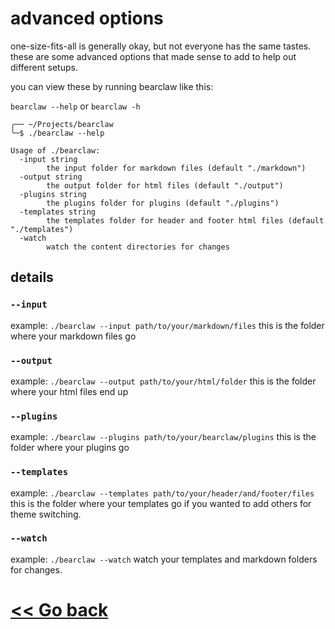 # advanced options

one-size-fits-all is generally okay, but not everyone has the same tastes. these are some advanced options that made sense to add to help out different setups.

you can view these by running bearclaw like this:

`bearclaw --help` or `bearclaw -h`

```
╭── ~/Projects/bearclaw 
╰─$ ./bearclaw --help

Usage of ./bearclaw:
  -input string
    	the input folder for markdown files (default "./markdown")
  -output string
    	the output folder for html files (default "./output")
  -plugins string
    	the plugins folder for plugins (default "./plugins")
  -templates string
    	the templates folder for header and footer html files (default "./templates")
  -watch
    	watch the content directories for changes
```

## details

### `--input`

example: `./bearclaw --input path/to/your/markdown/files`
this is the folder where your markdown files go

### `--output`

example: `./bearclaw --output path/to/your/html/folder`
this is the folder where your html files end up

### `--plugins`

example: `./bearclaw --plugins path/to/your/bearclaw/plugins`
this is the folder where your plugins go

### `--templates`

example: `./bearclaw --templates path/to/your/header/and/footer/files`
this is the folder where your templates go if you wanted to add others for theme switching.

### `--watch`

example: `./bearclaw --watch`
watch your templates and markdown folders for changes. 

# [<< Go back](README.md)
